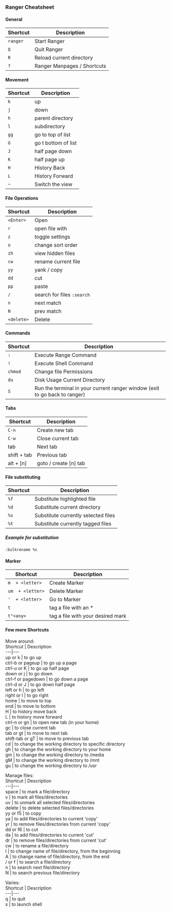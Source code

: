 
### Ranger Cheatsheet  

#### General  
Shortcut | Description    
---|---    
`ranger` | Start Ranger    
`Q` | Quit Ranger    
`R` | Reload current directory    
`?` | Ranger Manpages / Shortcuts    
    
#### Movement    
Shortcut | Description    
---|---    
`k` | up    
`j` | down    
`h` | parent directory    
`l`| subdirectory    
`gg` | go to top of list    
`G` | go t bottom of list    
`J` | half page down    
`K` | half page up    
`H` | History Back    
`L` | History Forward    
`~` | Switch the view    
    
#### File Operations    
Shortcut | Description    
---|---    
`<Enter>` | Open    
`r` | open file with    
`z` | toggle settings    
`o` | change sort order    
`zh` | view hidden files    
`cw` | rename current file    
`yy` | yank / copy    
`dd` | cut    
`pp` | paste    
`/` | search for files `:search`    
`n` | next match    
`N` | prev match    
`<delete>` | Delete    
    
    
#### Commands    
Shortcut | Description    
---|---    
`:` | Execute Range Command    
`!` | Execute Shell Command    
`chmod` | Change file Permissions    
`du` | Disk Usage Current Directory    
`S` | Run the terminal in your current ranger window (exit to go back to ranger)    
    
#### Tabs    
Shortcut | Description    
---|---    
`C-n` | Create new tab    
`C-w` | Close current tab    
tab | Next tab    
shift + tab | Previous tab    
alt + [n] | goto / create [n] tab    
    
#### File substituting    
Shortcut | Description    
---|---    
`%f` | Substitute highlighted file    
`%d` | Substitute current directory    
`%s` | Substitute currently selected files    
`%t` | Substitute currently tagged files    
    
##### Example for substitution    
`:bulkrename %s`    
    
#### Marker    
Shortcut | Description    
---|---    
`m  + <letter>` | Create Marker    
`um  + <letter>` | Delete Marker    
`'  + <letter>` | Go to Marker    
`t` | tag a file with an *    
`t"<any>` | tag a file with your desired mark    
    
    
#### Few more Shortcuts  
    
Move around:    
Shortcut | Description    
---|---    
up or k | to go up    
ctrl-b or pageup | to go up a page    
ctrl-u or K | to go up half page    
down or j | to go down    
ctrl-f or pagedown | to go down a page    
ctrl-d or J | to go down half page    
left or h | to go left    
right or l | to go right    
home | to move to top    
end | to move to bottom    
H | to history move back    
L | to history move forward    
ctrl-n or gn | to open new tab (in your home)    
gc | to close current tab    
tab or gt | to move to next tab    
shift-tab or gT | to move to previous tab    
cd | to change the working directory to specific directory    
gh | to change the working directory to your home    
gm | to change the working directory to /media    
gM | to change the working directory to /mnt    
gu | to change the working directory to /usr    

Manage files:    
Shortcut | Description    
---|---    
space | to mark a file/directory    
v | to mark all files/directories    
uv | to unmark all selected files/directories    
delete | to delete selected files/directories    
yy or f5 | to copy    
ya | to add files/directories to current 'copy'    
yr | to remove files/directories from current 'copy'    
dd or f6 | to cut    
da | to add files/directories to current 'cut'    
dr | to remove files/directories from current 'cut'    
cw | to rename a file/directory    
I | to change name of file/directory, from the beginning    
A | to change name of file/directory, from the end    
/ or f | to search a file/directory    
n | to search next file/directory    
N | to search previous file/directory    

Varies:    
Shortcut | Description    
---|---    
q | to quit    
s | to launch shell    
    
    
    
    
